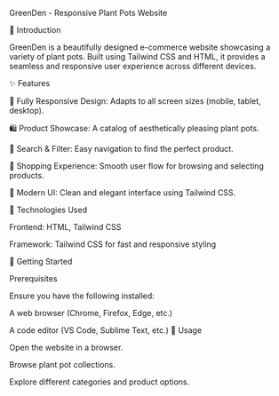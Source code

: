 GreenDen - Responsive Plant Pots Website

🌿 Introduction

GreenDen is a beautifully designed e-commerce website showcasing a variety of plant pots. Built using Tailwind CSS and HTML, it provides a seamless and responsive user experience across different devices.

✨ Features

📱 Fully Responsive Design: Adapts to all screen sizes (mobile, tablet, desktop).

🛍 Product Showcase: A catalog of aesthetically pleasing plant pots.

🔎 Search & Filter: Easy navigation to find the perfect product.

🛒 Shopping Experience: Smooth user flow for browsing and selecting products.

🎨 Modern UI: Clean and elegant interface using Tailwind CSS.

📌 Technologies Used

Frontend: HTML, Tailwind CSS

Framework: Tailwind CSS for fast and responsive styling

🚀 Getting Started

Prerequisites

Ensure you have the following installed:

A web browser (Chrome, Firefox, Edge, etc.)

A code editor (VS Code, Sublime Text, etc.)
📄 Usage

Open the website in a browser.

Browse plant pot collections.

Explore different categories and product options.
